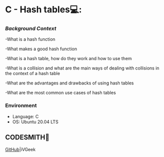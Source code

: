 # C - Hash tables💻:

### *Background Context*

-What is a hash function

-What makes a good hash function

-What is a hash table, how do they work and how to use them

-What is a collision and what are the main ways of dealing with collisions in the context of a hash table

-What are the advantages and drawbacks of using hash tables

-What are the most common use cases of hash tables



### Environment
* Language: C
* OS: Ubuntu 20.04 LTS

## CODESMITH🦊

[GitHub](https://github.com/iVGeek)|iVGeek


